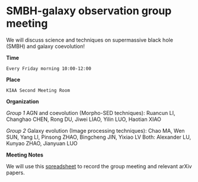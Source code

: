 # SMBH-galaxy observation group meeting

  We will discuss science and techniques on supermassive black hole (SMBH) and galaxy coevolution!
  

**Time**

    Every Friday morning 10:00-12:00

**Place**

    KIAA Second Meeting Room
    

**Organization**

*Group 1* AGN and coevolution (Morpho-SED techniques): Ruancun LI, Changhao CHEN, Rong DU, Jiwei LIAO, Yilin LUO, Haotian XIAO

*Group 2* Galaxy evolution (Image processing techniques): Chao MA, Wen SUN, Yang LI, Pinsong ZHAO, Bingcheng JIN, Yixiao LV
Both: Alexander LU, Kunyao ZHAO, Jianyuan LUO



**Meeting Notes**

We will use this [spreadsheet](https://docs.google.com/spreadsheets/d/1fz-W2Ac-BEfjz54FO0OJxZ6Q9x-fVJni0cS5_LmZP-s/edit?usp=sharing) to record the group meeting and relevant arXiv papers.
